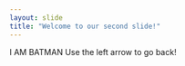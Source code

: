 ```yaml
---
layout: slide
title: "Welcome to our second slide!"
---
```

I AM BATMAN
Use the left arrow to go back!
